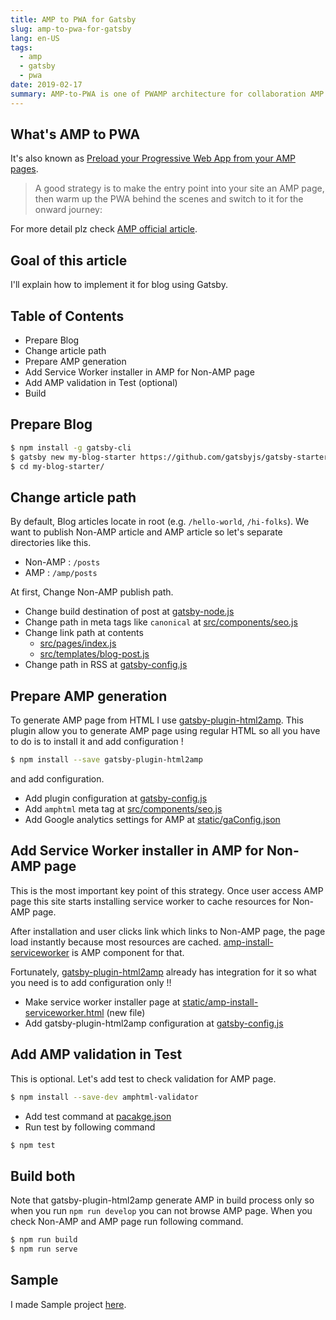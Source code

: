 ```yaml
---
title: AMP to PWA for Gatsby
slug: amp-to-pwa-for-gatsby
lang: en-US
tags:
  - amp
  - gatsby
  - pwa
date: 2019-02-17
summary: AMP-to-PWA is one of PWAMP architecture for collaboration AMP and PWA. I would explain how to implement it using Gatsby.
---
```


## What's AMP to PWA

It's also known as [Preload your Progressive Web App from your AMP pages](https://www.ampproject.org/docs/integration/pwa-amp/amp-to-pwa).

> A good strategy is to make the entry point into your site an AMP page, then warm up the PWA behind the scenes and switch to it for the onward journey:

For more detail plz check [AMP official article](https://www.ampproject.org/docs/integration/pwa-amp/amp-to-pwa).

## Goal of this article
I'll explain how to implement it for blog using Gatsby.

## Table of Contents
- Prepare Blog 
- Change article path
- Prepare AMP generation
- Add Service Worker installer in AMP for Non-AMP page
- Add AMP validation in Test (optional)
- Build

## Prepare Blog 

```bash
$ npm install -g gatsby-cli
$ gatsby new my-blog-starter https://github.com/gatsbyjs/gatsby-starter-blog
$ cd my-blog-starter/
```

## Change article path
By default, Blog articles locate in root (e.g. `/hello-world`, `/hi-folks`).
We want to publish Non-AMP article and AMP article so let's separate directories like this.

- Non-AMP : `/posts`
- AMP : `/amp/posts`

At first, Change Non-AMP publish path.

- Change build destination of post at [gatsby-node.js](https://github.com/tomoyukikashiro/gatsby-pwamp-blog-samples/pull/1/commits/c29e8be855a88a1a5b29879e0647d6cb3bd1be89#diff-dab0f592402461060a5ef23fcb717452)
- Change path in meta tags like `canonical` at [src/components/seo.js](https://github.com/tomoyukikashiro/gatsby-pwamp-blog-samples/pull/1/commits/c29e8be855a88a1a5b29879e0647d6cb3bd1be89#diff-8f355b4311b3bd58787dcd954140e366)
- Change link path at contents
  - [src/pages/index.js](https://github.com/tomoyukikashiro/gatsby-pwamp-blog-samples/pull/1/commits/c29e8be855a88a1a5b29879e0647d6cb3bd1be89#diff-5fb7300a15156cb7af405410a26e9364)
  - [src/templates/blog-post.js](https://github.com/tomoyukikashiro/gatsby-pwamp-blog-samples/pull/1/commits/c29e8be855a88a1a5b29879e0647d6cb3bd1be89#diff-7cb5d5854f562d9d4aa64433022ad9da)
- Change path in RSS at [gatsby-config.js](https://github.com/tomoyukikashiro/gatsby-pwamp-blog-samples/pull/1/commits/c29e8be855a88a1a5b29879e0647d6cb3bd1be89#diff-0fbddf38e100e847d3a54e99e91f204b)

## Prepare AMP generation
To generate AMP page from HTML I use [gatsby-plugin-html2amp](https://www.gatsbyjs.org/packages/gatsby-plugin-html2amp/?=amp).
This plugin allow you to generate AMP page using regular HTML so all you have to do is to install it and add configuration !

```bash
$ npm install --save gatsby-plugin-html2amp
```

and add configuration.

- Add plugin configuration at [gatsby-config.js](https://github.com/tomoyukikashiro/gatsby-pwamp-blog-samples/pull/1/commits/5126d9cb6f07b71e91478f4e0fdfeec5d4407bd9#diff-0fbddf38e100e847d3a54e99e91f204b)
- Add `amphtml` meta tag at [src/components/seo.js](https://github.com/tomoyukikashiro/gatsby-pwamp-blog-samples/pull/1/commits/5126d9cb6f07b71e91478f4e0fdfeec5d4407bd9#diff-8f355b4311b3bd58787dcd954140e366)
- Add Google analytics settings for AMP at [static/gaConfig.json](https://github.com/tomoyukikashiro/gatsby-pwamp-blog-samples/pull/1/commits/5126d9cb6f07b71e91478f4e0fdfeec5d4407bd9#diff-5226fffa574632e33a3d3c4d2391a8fd)

## Add Service Worker installer in AMP for Non-AMP page
This is the most important key point of this strategy.
Once user access AMP page this site starts installing service worker to cache resources for Non-AMP page.

After installation and user clicks link which links to Non-AMP page, the page load instantly because most resources are cached.
[amp-install-serviceworker](https://www.ampproject.org/docs/reference/components/amp-install-serviceworker) is AMP component for that.

Fortunately, [gatsby-plugin-html2amp](https://www.gatsbyjs.org/packages/gatsby-plugin-html2amp/?=amp) already has integration for it so what you need is to add configuration only !!

- Make service worker installer page at [static/amp-install-serviceworker.html](https://github.com/tomoyukikashiro/gatsby-pwamp-blog-samples/pull/1/commits/c26c038e71162394118f0e4d4635c1c7d22da76d#diff-7959d8932d44e96d61e4af13cbba1c42) (new file)
- Add gatsby-plugin-html2amp configuration at [gatsby-config.js](https://github.com/tomoyukikashiro/gatsby-pwamp-blog-samples/pull/1/commits/c26c038e71162394118f0e4d4635c1c7d22da76d#diff-0fbddf38e100e847d3a54e99e91f204b)

## Add AMP validation in Test
This is optional.
Let's add test to check validation for AMP page.

```bash
$ npm install --save-dev amphtml-validator
```

- Add test command at [pacakge.json](https://github.com/tomoyukikashiro/gatsby-pwamp-blog-samples/pull/1/commits/db59726ff5b1326a1ad5d6a562a96007ccfaa908#diff-10bdf593d5a857c6c669e7974b210504)
- Run test by following command

```bash
$ npm test
```

## Build both
Note that gatsby-plugin-html2amp generate AMP in build process only so when you run `npm run develop` you can not browse AMP page.
When you check Non-AMP and AMP page run following command.

```bash
$ npm run build
$ npm run serve
```

## Sample
I made Sample project [here](https://github.com/tomoyukikashiro/gatsby-pwamp-blog-samples/tree/master/amp-to-pwa).
